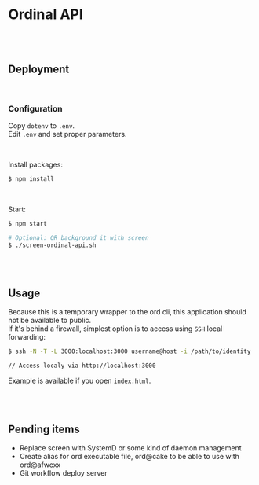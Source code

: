 # Ordinal API

<br />
<br />

## Deployment

<br />

### Configuration

Copy `dotenv` to `.env`.\
Edit `.env` and set proper parameters.

<br />

Install packages:

```javascript
$ npm install
```

<br />

Start:

```sh
$ npm start

# Optional: OR background it with screen
$ ./screen-ordinal-api.sh
```

<br />
<br />

## Usage

Because this is a temporary wrapper to the ord cli, this application should not be available to public.\
If it's behind a firewall, simplest option is to access using `SSH` local forwarding:

```sh
$ ssh -N -T -L 3000:localhost:3000 username@host -i /path/to/identity

// Access localy via http://localhost:3000
```

Example is available if you open `index.html`.


<br />
<br />

## Pending items

- Replace screen with SystemD or some kind of daemon management
- Create alias for ord executable file, ord@cake to be able to use with ord@afwcxx
- Git workflow deploy server

